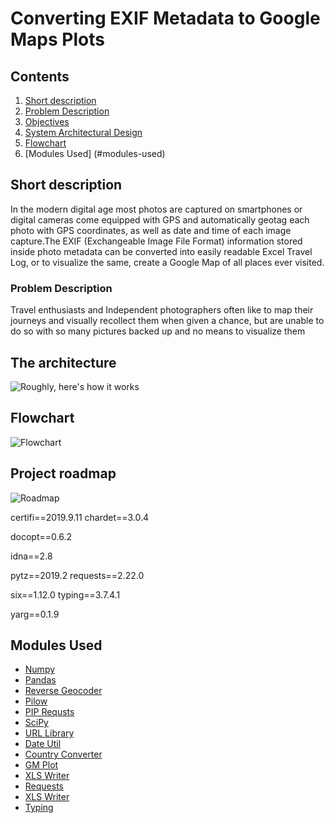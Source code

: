 # Converting EXIF Metadata to Google Maps Plots


## Contents

1. [Short description](#short-description)
1. [Problem Description](#problem-description)
1. [Objectives](#objectives)
1. [System Architectural Design](#system-architectural-design)
1. [Flowchart](#flowchart)
1. [Modules Used] (#modules-used)



## Short description

In the modern digital age most photos are captured on smartphones or digital cameras come equipped with GPS and automatically geotag each photo with GPS coordinates, as well as date and time of each image capture.The EXIF (Exchangeable Image File Format) information stored inside photo metadata can be converted into easily readable Excel Travel Log, or to visualize the same, create a Google Map of all places  ever visited.


### Problem Description

Travel enthusiasts and Independent photographers often like to map their journeys and visually recollect them when given a chance, but are unable to do so with so many pictures backed up and no means to visualize them

## The architecture

![Roughly, here's how it works](https://github.com/SrivatsaRv/EXIF-to-Google-Maps/systemdesign.png)


## Flowchart 

![Flowchart](https://github.com/SrivatsaRv/EXIF-to-Google-Maps/flowchart.png)


## Project roadmap

![Roadmap](https://github.com/shophy26/Project-CoviBro/blob/master/Images/CoviBro_Roadmap.png)

certifi==2019.9.11
chardet==3.0.4

docopt==0.6.2

idna==2.8

pytz==2019.2
requests==2.22.0

six==1.12.0
typing==3.7.4.1


yarg==0.1.9


## Modules Used

* [Numpy](https://numpy.org/)
* [Pandas](https://pandas.pydata.org/)
* [Reverse Geocoder](https://pypi.org/project/reverse_geocoder/) 
* [Pilow](https://pillow.readthedocs.io/en/stable/)
* [PIP Requsts](https://pypi.org/project/pipreqs/)
* [SciPy](https://www.scipy.org/)
* [URL Library](https://docs.python.org/3/library/urllib.html)
* [Date Util](https://pypi.org/project/python-dateutil/)
* [Country Converter](https://pypi.org/project/country-converter/)
* [GM Plot](https://pypi.org/project/gmplot/)
* [XLS Writer](https://xlsxwriter.readthedocs.io/)
* [Requests](https://pypi.org/project/requests/)
* [XLS Writer](https://xlsxwriter.readthedocs.io/)
* [Typing](https://pypi.org/project/typing/)




